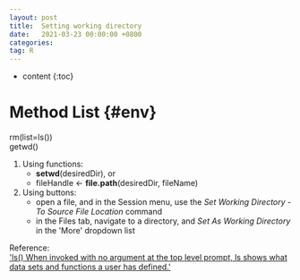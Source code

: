 ```yaml
---
layout: post
title:  Setting working directory
date:   2021-03-23 00:00:00 +0800
categories: 
tag: R
---
```


* content
{:toc}


Method List			{#env}
====================================
rm(list=ls())
<br>
getwd()
1. Using functions:
   * **setwd**(desiredDir), or
   * fileHandle <- **file.path**(desiredDir, fileName)
2. Using buttons:
   * open a file, and in the Session menu, use the *Set Working Directory - To Source File Location* command
   * in the Files tab, navigate to a directory, and *Set As Working Directory* in the 'More' dropdown list


Reference:
<br>
['ls() When invoked with no argument at the top level prompt, ls shows what data sets and functions a user has defined.'](https://www.rdocumentation.org/packages/base/versions/3.6.2/topics/ls)


